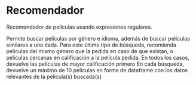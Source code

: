 # Recomendador
Recomendador de películas usando expresiones regulares.

Permite buscar películas por género e idioma, además de buscar películas similares a una dada.
Para este último tipo de búsqueda, recomienda películas del mismo género que la pedida en caso de que existan, o peliculas
cercanas en calificación a la película pedida.
En todos los casos, devuelve las películas de mayor calificación primero
En cada búsqueda, devuelve un máximo de 10 películas en forma de dataframe con los datos relevantes de la película(s) buscada(s)
